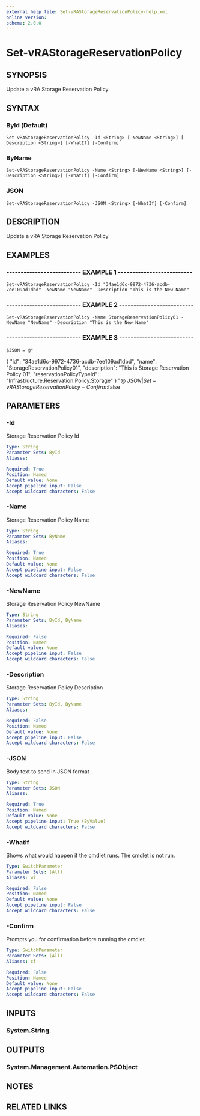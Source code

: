 ```yaml
---
external help file: Set-vRAStorageReservationPolicy-help.xml
online version: 
schema: 2.0.0
---
```


# Set-vRAStorageReservationPolicy

## SYNOPSIS
Update a vRA Storage Reservation Policy

## SYNTAX

### ById (Default)
```
Set-vRAStorageReservationPolicy -Id <String> [-NewName <String>] [-Description <String>] [-WhatIf] [-Confirm]
```

### ByName
```
Set-vRAStorageReservationPolicy -Name <String> [-NewName <String>] [-Description <String>] [-WhatIf] [-Confirm]
```

### JSON
```
Set-vRAStorageReservationPolicy -JSON <String> [-WhatIf] [-Confirm]
```

## DESCRIPTION
Update a vRA Storage Reservation Policy

## EXAMPLES

### -------------------------- EXAMPLE 1 --------------------------
```
Set-vRAStorageReservationPolicy -Id "34ae1d6c-9972-4736-acdb-7ee109ad1dbd" -NewName "NewName" -Description "This is the New Name"
```

### -------------------------- EXAMPLE 2 --------------------------
```
Set-vRAStorageReservationPolicy -Name StorageReservationPolicy01 -NewName "NewName" -Description "This is the New Name"
```

### -------------------------- EXAMPLE 3 --------------------------
```
$JSON = @"
```

{
  "id": "34ae1d6c-9972-4736-acdb-7ee109ad1dbd",
  "name": "StorageReservationPolicy01",
  "description": "This is Storage Reservation Policy 01",
  "reservationPolicyTypeId": "Infrastructure.Reservation.Policy.Storage"
}
"@
$JSON | Set-vRAStorageReservationPolicy -Confirm:$false

## PARAMETERS

### -Id
Storage Reservation Policy Id

```yaml
Type: String
Parameter Sets: ById
Aliases: 

Required: True
Position: Named
Default value: None
Accept pipeline input: False
Accept wildcard characters: False
```

### -Name
Storage Reservation Policy Name

```yaml
Type: String
Parameter Sets: ByName
Aliases: 

Required: True
Position: Named
Default value: None
Accept pipeline input: False
Accept wildcard characters: False
```

### -NewName
Storage Reservation Policy NewName

```yaml
Type: String
Parameter Sets: ById, ByName
Aliases: 

Required: False
Position: Named
Default value: None
Accept pipeline input: False
Accept wildcard characters: False
```

### -Description
Storage Reservation Policy Description

```yaml
Type: String
Parameter Sets: ById, ByName
Aliases: 

Required: False
Position: Named
Default value: None
Accept pipeline input: False
Accept wildcard characters: False
```

### -JSON
Body text to send in JSON format

```yaml
Type: String
Parameter Sets: JSON
Aliases: 

Required: True
Position: Named
Default value: None
Accept pipeline input: True (ByValue)
Accept wildcard characters: False
```

### -WhatIf
Shows what would happen if the cmdlet runs.
The cmdlet is not run.

```yaml
Type: SwitchParameter
Parameter Sets: (All)
Aliases: wi

Required: False
Position: Named
Default value: None
Accept pipeline input: False
Accept wildcard characters: False
```

### -Confirm
Prompts you for confirmation before running the cmdlet.

```yaml
Type: SwitchParameter
Parameter Sets: (All)
Aliases: cf

Required: False
Position: Named
Default value: None
Accept pipeline input: False
Accept wildcard characters: False
```

## INPUTS

### System.String.

## OUTPUTS

### System.Management.Automation.PSObject

## NOTES

## RELATED LINKS


